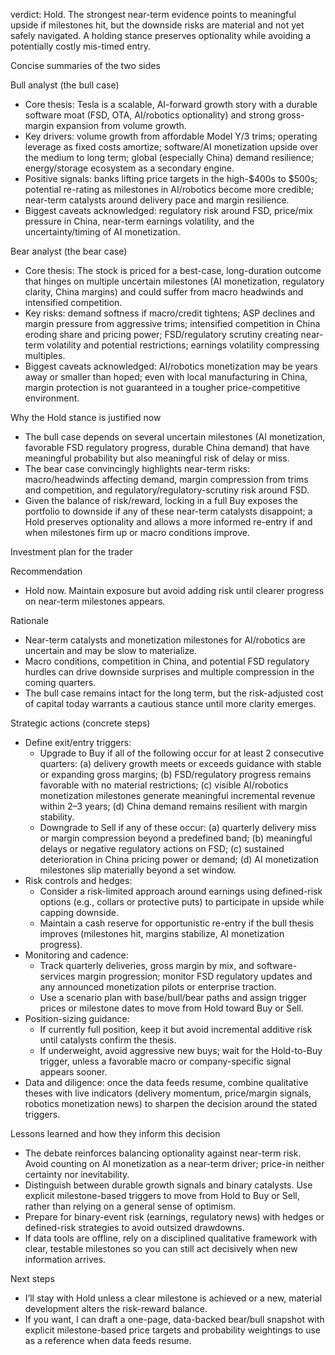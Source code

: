 verdict: Hold. The strongest near-term evidence points to meaningful upside if milestones hit, but the downside risks are material and not yet safely navigated. A holding stance preserves optionality while avoiding a potentially costly mis-timed entry.

Concise summaries of the two sides

Bull analyst (the bull case)
- Core thesis: Tesla is a scalable, AI-forward growth story with a durable software moat (FSD, OTA, AI/robotics optionality) and strong gross-margin expansion from volume growth.
- Key drivers: volume growth from affordable Model Y/3 trims; operating leverage as fixed costs amortize; software/AI monetization upside over the medium to long term; global (especially China) demand resilience; energy/storage ecosystem as a secondary engine.
- Positive signals: banks lifting price targets in the high-$400s to $500s; potential re-rating as milestones in AI/robotics become more credible; near-term catalysts around delivery pace and margin resilience.
- Biggest caveats acknowledged: regulatory risk around FSD, price/mix pressure in China, near-term earnings volatility, and the uncertainty/timing of AI monetization.

Bear analyst (the bear case)
- Core thesis: The stock is priced for a best-case, long-duration outcome that hinges on multiple uncertain milestones (AI monetization, regulatory clarity, China margins) and could suffer from macro headwinds and intensified competition.
- Key risks: demand softness if macro/credit tightens; ASP declines and margin pressure from aggressive trims; intensified competition in China eroding share and pricing power; FSD/regulatory scrutiny creating near-term volatility and potential restrictions; earnings volatility compressing multiples.
- Biggest caveats acknowledged: AI/robotics monetization may be years away or smaller than hoped; even with local manufacturing in China, margin protection is not guaranteed in a tougher price-competitive environment.

Why the Hold stance is justified now
- The bull case depends on several uncertain milestones (AI monetization, favorable FSD regulatory progress, durable China demand) that have meaningful probability but also meaningful risk of delay or miss.
- The bear case convincingly highlights near-term risks: macro/headwinds affecting demand, margin compression from trims and competition, and regulatory/regulatory-scrutiny risk around FSD.
- Given the balance of risk/reward, locking in a full Buy exposes the portfolio to downside if any of these near-term catalysts disappoint; a Hold preserves optionality and allows a more informed re-entry if and when milestones firm up or macro conditions improve.

Investment plan for the trader

Recommendation
- Hold now. Maintain exposure but avoid adding risk until clearer progress on near-term milestones appears.

Rationale
- Near-term catalysts and monetization milestones for AI/robotics are uncertain and may be slow to materialize.
- Macro conditions, competition in China, and potential FSD regulatory hurdles can drive downside surprises and multiple compression in the coming quarters.
- The bull case remains intact for the long term, but the risk-adjusted cost of capital today warrants a cautious stance until more clarity emerges.

Strategic actions (concrete steps)
- Define exit/entry triggers:
  - Upgrade to Buy if all of the following occur for at least 2 consecutive quarters: (a) delivery growth meets or exceeds guidance with stable or expanding gross margins; (b) FSD/regulatory progress remains favorable with no material restrictions; (c) visible AI/robotics monetization milestones generate meaningful incremental revenue within 2–3 years; (d) China demand remains resilient with margin stability.
  - Downgrade to Sell if any of these occur: (a) quarterly delivery miss or margin compression beyond a predefined band; (b) meaningful delays or negative regulatory actions on FSD; (c) sustained deterioration in China pricing power or demand; (d) AI monetization milestones slip materially beyond a set window.
- Risk controls and hedges:
  - Consider a risk-limited approach around earnings using defined-risk options (e.g., collars or protective puts) to participate in upside while capping downside.
  - Maintain a cash reserve for opportunistic re-entry if the bull thesis improves (milestones hit, margins stabilize, AI monetization progress).
- Monitoring and cadence:
  - Track quarterly deliveries, gross margin by mix, and software-services margin progression; monitor FSD regulatory updates and any announced monetization pilots or enterprise traction.
  - Use a scenario plan with base/bull/bear paths and assign trigger prices or milestone dates to move from Hold toward Buy or Sell.
- Position-sizing guidance:
  - If currently full position, keep it but avoid incremental additive risk until catalysts confirm the thesis.
  - If underweight, avoid aggressive new buys; wait for the Hold-to-Buy trigger, unless a favorable macro or company-specific signal appears sooner.
- Data and diligence: once the data feeds resume, combine qualitative theses with live indicators (delivery momentum, price/margin signals, robotics monetization news) to sharpen the decision around the stated triggers.

Lessons learned and how they inform this decision
- The debate reinforces balancing optionality against near-term risk. Avoid counting on AI monetization as a near-term driver; price-in neither certainty nor inevitability.
- Distinguish between durable growth signals and binary catalysts. Use explicit milestone-based triggers to move from Hold to Buy or Sell, rather than relying on a general sense of optimism.
- Prepare for binary-event risk (earnings, regulatory news) with hedges or defined-risk strategies to avoid outsized drawdowns.
- If data tools are offline, rely on a disciplined qualitative framework with clear, testable milestones so you can still act decisively when new information arrives.

Next steps
- I’ll stay with Hold unless a clear milestone is achieved or a new, material development alters the risk-reward balance.
- If you want, I can draft a one-page, data-backed bear/bull snapshot with explicit milestone-based price targets and probability weightings to use as a reference when data feeds resume.